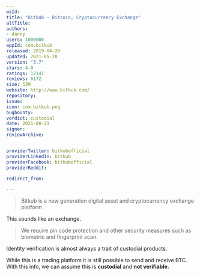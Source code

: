 ```yaml
---
wsId: 
title: "Bitkub - Bitcoin, Cryptocurrency Exchange"
altTitle: 
authors:
- danny
users: 1000000
appId: com.bitkub
released: 2019-04-20
updated: 2021-05-28
version: "3.7"
stars: 4.0
ratings: 12141
reviews: 6172
size: 53M
website: http://www.bitkub.com/
repository: 
issue: 
icon: com.bitkub.png
bugbounty: 
verdict: custodial
date: 2021-08-21
signer: 
reviewArchive:


providerTwitter: bitkubofficial
providerLinkedIn: bitkub
providerFacebook: bitkubofficial
providerReddit: 

redirect_from:

---
```



> Bitkub is a new generation digital asset and cryptocurrency exchange platform

This sounds like an exchange.

> We require pin code protection and other security measures such as biometric and fingerprint scan.

Identity verification is almost always a trait of custodial products.

While this is a trading platform it is still possible to send and receive BTC. With this info, we can assume this is **custodial** and **not verifiable.**
